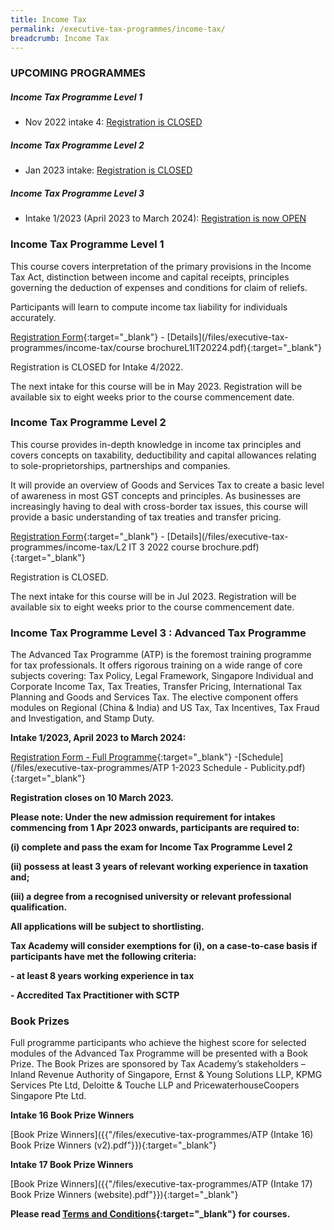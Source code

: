 ```yaml
---
title: Income Tax
permalink: /executive-tax-programmes/income-tax/
breadcrumb: Income Tax
---
```

### **UPCOMING PROGRAMMES**
##### **Income Tax Programme Level 1**

* Nov 2022 intake 4: [Registration is CLOSED](/executive-tax-programmes/income-tax/#etp1oct-ta-id) 

##### **Income Tax Programme Level 2**

* Jan 2023 intake: [Registration is CLOSED](/executive-tax-programmes/income-tax/#etp2sep-ta-id) 

##### **Income Tax Programme Level 3**
* Intake 1/2023 (April 2023 to March 2024): [Registration is now OPEN](/executive-tax-programmes/income-tax/#atp-ta-id)

<a id="etp1oct-ta-id"></a>
### **Income Tax Programme Level 1**

This course covers interpretation of the primary provisions in the Income Tax Act, distinction between income and capital receipts, principles governing the deduction of expenses and conditions for claim of reliefs.

Participants will learn to compute income tax liability for individuals accurately.

[Registration Form](https://form.gov.sg/632a73425abb57001283b157){:target="_blank"} - [Details](/files/executive-tax-programmes/income-tax/course brochureL1IT20224.pdf){:target="_blank"} 

Registration is CLOSED for Intake 4/2022.

The next intake for this course will be in May 2023.  Registration will be available six to eight weeks prior to the course commencement date.

<a id="etp2sep-ta-id"></a>
### **Income Tax Programme Level 2**

This course provides in-depth knowledge in income tax principles and covers concepts on taxability, deductibility and capital allowances relating to sole-proprietorships, partnerships and companies.

It will provide an overview of Goods and Services Tax to create a basic level of awareness in most GST concepts and principles. As businesses are increasingly having to deal with cross-border tax issues, this course will provide a basic understanding of tax treaties and transfer pricing.

[Registration Form](https://form.gov.sg/62df57bfff86280013a6bbc5){:target="_blank"} - [Details](/files/executive-tax-programmes/income-tax/L2 IT 3 2022 course brochure.pdf){:target="_blank"} 

Registration is CLOSED.  

The next intake for this course will be in Jul 2023. Registration will be available six to eight weeks prior to the course commencement date.

<a id="atp-ta-id"></a>
### **Income Tax Programme Level 3 : Advanced Tax Programme**

The Advanced Tax Programme (ATP) is the foremost training programme for tax professionals. It offers rigorous training on a wide range of core subjects covering: Tax Policy, Legal Framework, Singapore Individual and Corporate Income Tax, Tax Treaties, Transfer Pricing, International Tax Planning and Goods and Services Tax. The elective component offers modules on Regional (China & India) and US Tax, Tax Incentives, Tax Fraud and Investigation, and Stamp Duty.

**Intake 1/2023, April 2023 to March 2024:**

[Registration Form - Full Programme](https://form.gov.sg/63eb41e7cdd5090011717097){:target="\_blank"} -[Schedule](/files/executive-tax-programmes/ATP 1-2023 Schedule - Publicity.pdf){:target="\_blank"}

**Registration closes on 10 March 2023.**


**Please note: Under the new admission requirement for intakes commencing from 1 Apr 2023 onwards, participants are required to:**

**(i) complete and pass the exam for Income Tax Programme Level 2**

**(ii) possess at least 3 years of relevant working experience in taxation and;**

**(iii) a degree from a recognised university or relevant professional qualification.**

**All applications will be subject to shortlisting.**

**Tax Academy will consider exemptions for (i), on a case-to-case basis if participants have met the following criteria:**

**- at least 8 years working experience in tax**

**- Accredited Tax Practitioner with SCTP**



### **Book Prizes**

Full programme participants who achieve the highest score for selected modules of the Advanced Tax Programme will be presented with a Book Prize. The Book Prizes are sponsored by Tax Academy’s stakeholders – Inland Revenue Authority of Singapore, Ernst &amp; Young Solutions LLP, KPMG Services Pte Ltd, Deloitte &amp; Touche LLP and PricewaterhouseCoopers Singapore Pte Ltd.

**Intake 16 Book Prize Winners**

[Book Prize Winners]({{"/files/executive-tax-programmes/ATP (Intake 16) Book Prize Winners (v2).pdf"}}){:target="_blank"}

**Intake 17 Book Prize Winners**

[Book Prize Winners]({{"/files/executive-tax-programmes/ATP (Intake 17) Book Prize Winners (website).pdf"}}){:target="_blank"}

**Please read [Terms and Conditions](https://production-iras-tax-academy.netlify.com/executive-tax-programmes/terms-and-conditions/){:target="_blank"} for courses.**